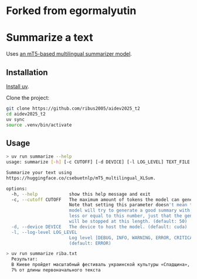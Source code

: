 # Forked from egormalyutin
# Summarize a text

Uses [an mT5-based multilingual summarizer model](https://huggingface.co/csebuetnlp/mT5_multilingual_XLSum).

## Installation

[Install uv](https://docs.astral.sh/uv/getting-started/installation).

Clone the project:

```bash
git clone https://github.com/ribus2005/aidev2025_t2
cd aidev2025_t2
uv sync
source .venv/bin/activate
```

## Usage
```bash
> uv run summarize --help
usage: summarize [-h] [-c CUTOFF] [-d DEVICE] [-l LOG_LEVEL] TEXT_FILE

Summarize your text using
https://huggingface.co/csebuetnlp/mT5_multilingual_XLSum.

options:
  -h, --help            show this help message and exit
  -c, --cutoff CUTOFF   The maximum amount of tokens the model can generate.
                        Note that setting this parameter doesn't mean that the
                        model will try to generate a good summary with length
                        less or equal to this number, just that the generation
                        will be stopped at this length. (default: 50)
  -d, --device DEVICE   The device to host the model. (default: cuda)
  -l, --log-level LOG_LEVEL
                        Log level [DEBUG, INFO, WARNING, ERROR, CRITICAL]
                        (default: ERROR)
```

```bash
> uv run summarize riba.txt
  Результат:
  В Киеве пройдет масштабный фестиваль украинской культуры «Спадщина», который состоится в последние выходные месяца. Об этом Би-би-си рассказывает корреспондент BBC News Украина с места
  7% от длины первоначального текста
```